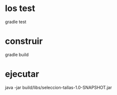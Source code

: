 # los test
gradle test
# construir
gradle build
# ejecutar
java -jar build/libs/seleccion-tallas-1.0-SNAPSHOT.jar

